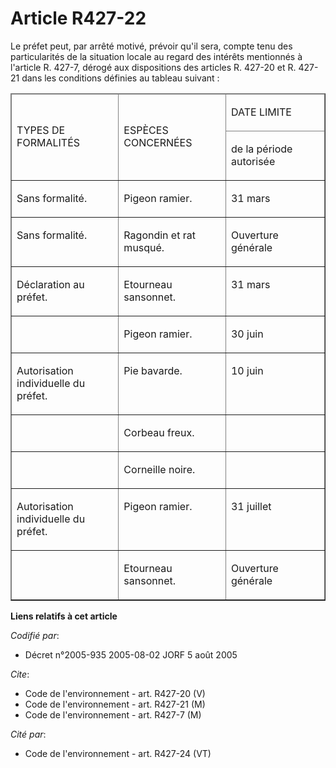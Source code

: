 # Article R427-22

Le préfet peut, par arrêté motivé, prévoir qu'il sera, compte tenu des particularités de la situation locale au regard des
intérêts mentionnés à l'article R. 427-7, dérogé aux dispositions des articles R. 427-20 et R. 427-21 dans les conditions
définies au tableau suivant :

<table border="1" cellpadding="0" cellspacing="1">
  <thead>
    <tr>
      <td rowspan="2" width="156">

TYPES DE FORMALITÉS

</td>
      <td rowspan="2" width="156">

ESPÈCES CONCERNÉES

</td>
      <td width="143">

DATE LIMITE

</td>
    </tr>
    <tr>
      <td width="143">

de la période autorisée

</td>
    </tr>
  </thead>
  <tbody>
    <tr>
      <td valign="top">

Sans formalité.

</td>
      <td valign="top">

Pigeon ramier.

</td>
      <td valign="top">

31 mars

</td>
    </tr>
    <tr>
      <td valign="top">

Sans formalité.

</td>
      <td valign="top">

Ragondin et rat musqué.

</td>
      <td valign="top">

Ouverture générale

</td>
    </tr>
    <tr>
      <td valign="top">

Déclaration au préfet.

</td>
      <td valign="top">

Etourneau sansonnet.

</td>
      <td valign="top">

31 mars

</td>
    </tr>
    <tr>
      <td valign="top">
      </td><td valign="top">

Pigeon ramier.

</td>
      <td valign="top">

30 juin

</td>
    </tr>
    <tr>
      <td valign="top">

Autorisation individuelle du préfet.

</td>
      <td valign="top">

Pie bavarde.

</td>
      <td valign="top">

10 juin

</td>
    </tr>
    <tr>
      <td valign="top">
      </td><td valign="top">

Corbeau freux.

</td>
      <td valign="top">

</td>
    </tr>
    <tr>
      <td valign="top">
      </td><td valign="top">

Corneille noire.

</td>
      <td valign="top">

</td>
    </tr>
    <tr>
      <td valign="top">

Autorisation individuelle du préfet.

</td>
      <td valign="top">

Pigeon ramier.

</td>
      <td valign="top">

31 juillet

</td>
    </tr>
    <tr>
      <td valign="top">
      </td><td valign="top">

Etourneau sansonnet.

</td>
      <td valign="top">

Ouverture générale

</td>
    </tr>
  </tbody>
</table>

**Liens relatifs à cet article**

_Codifié par_:

  - Décret n°2005-935 2005-08-02 JORF 5 août 2005

_Cite_:

  - Code de l'environnement - art. R427-20 (V)
  - Code de l'environnement - art. R427-21 (M)
  - Code de l'environnement - art. R427-7 (M)

_Cité par_:

  - Code de l'environnement - art. R427-24 (VT)
